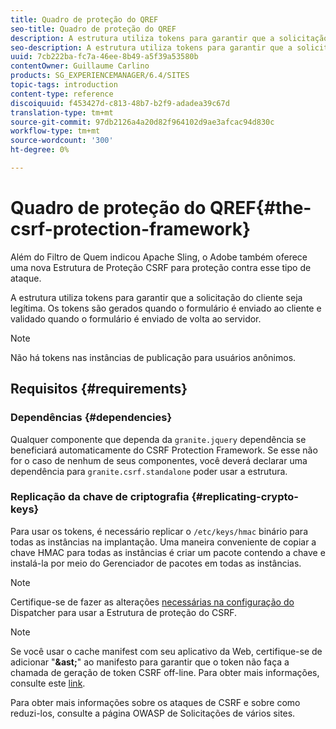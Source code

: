 ```yaml
---
title: Quadro de proteção do QREF
seo-title: Quadro de proteção do QREF
description: A estrutura utiliza tokens para garantir que a solicitação do cliente seja legítima
seo-description: A estrutura utiliza tokens para garantir que a solicitação do cliente seja legítima
uuid: 7cb222ba-fc7a-46ee-8b49-a5f39a53580b
contentOwner: Guillaume Carlino
products: SG_EXPERIENCEMANAGER/6.4/SITES
topic-tags: introduction
content-type: reference
discoiquuid: f453427d-c813-48b7-b2f9-adadea39c67d
translation-type: tm+mt
source-git-commit: 97db2126a4a20d82f964102d9ae3afcac94d830c
workflow-type: tm+mt
source-wordcount: '300'
ht-degree: 0%

---
```



# Quadro de proteção do QREF{#the-csrf-protection-framework}

Além do Filtro de Quem indicou Apache Sling, o Adobe também oferece uma nova Estrutura de Proteção CSRF para proteção contra esse tipo de ataque.

A estrutura utiliza tokens para garantir que a solicitação do cliente seja legítima. Os tokens são gerados quando o formulário é enviado ao cliente e validado quando o formulário é enviado de volta ao servidor.

>[!NOTE]
>
>Não há tokens nas instâncias de publicação para usuários anônimos.

## Requisitos {#requirements}

### Dependências {#dependencies}

Qualquer componente que dependa da `granite.jquery` dependência se beneficiará automaticamente do CSRF Protection Framework. Se esse não for o caso de nenhum de seus componentes, você deverá declarar uma dependência para `granite.csrf.standalone` poder usar a estrutura.

### Replicação da chave de criptografia {#replicating-crypto-keys}

Para usar os tokens, é necessário replicar o `/etc/keys/hmac` binário para todas as instâncias na implantação. Uma maneira conveniente de copiar a chave HMAC para todas as instâncias é criar um pacote contendo a chave e instalá-la por meio do Gerenciador de pacotes em todas as instâncias.

>[!NOTE]
>
>Certifique-se de fazer as alterações [necessárias na configuração do](https://helpx.adobe.com/experience-manager/dispatcher/user-guide.html) Dispatcher para usar a Estrutura de proteção do CSRF.

>[!NOTE]
>
>Se você usar o cache manifest com seu aplicativo da Web, certifique-se de adicionar &quot;**&amp;ast;**&quot; ao manifesto para garantir que o token não faça a chamada de geração de token CSRF off-line. Para obter mais informações, consulte este [link](https://www.w3.org/TR/offline-webapps/).
>
>Para obter mais informações sobre os ataques de CSRF e sobre como reduzi-los, consulte a página [](https://owasp.org/www-community/attacks/csrf)OWASP de Solicitações de vários sites.
